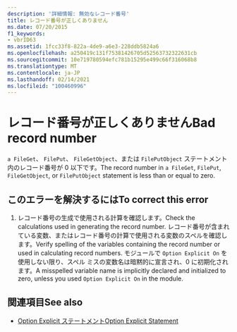 ```yaml
---
description: '詳細情報: 無効なレコード番号'
title: レコード番号が正しくありません
ms.date: 07/20/2015
f1_keywords:
- vbrID63
ms.assetid: 1fcc33f8-822a-4de9-a6e3-228ddb5824a6
ms.openlocfilehash: a250419c131f75381426705d52563732322631cb
ms.sourcegitcommit: 10e719780594efc781b15295e499c66f316068b8
ms.translationtype: MT
ms.contentlocale: ja-JP
ms.lasthandoff: 02/14/2021
ms.locfileid: "100460996"
---
```

# <a name="bad-record-number"></a><span data-ttu-id="27ab8-103">レコード番号が正しくありません</span><span class="sxs-lookup"><span data-stu-id="27ab8-103">Bad record number</span></span>

<span data-ttu-id="27ab8-104">`a FileGet`、 `FilePut`、 `FileGetObject`、または `FilePutObject` ステートメント内のレコード番号が 0 以下です。</span><span class="sxs-lookup"><span data-stu-id="27ab8-104">The record number in `a FileGet`, `FilePut`, `FileGetObject`, or `FilePutObject` statement is less than or equal to zero.</span></span>  
  
## <a name="to-correct-this-error"></a><span data-ttu-id="27ab8-105">このエラーを解決するには</span><span class="sxs-lookup"><span data-stu-id="27ab8-105">To correct this error</span></span>  
  
1. <span data-ttu-id="27ab8-106">レコード番号の生成で使用される計算を確認します。</span><span class="sxs-lookup"><span data-stu-id="27ab8-106">Check the calculations used in generating the record number.</span></span> <span data-ttu-id="27ab8-107">レコード番号が含まれている変数、またはレコード番号の計算で使用される変数のスペルを確認します。</span><span class="sxs-lookup"><span data-stu-id="27ab8-107">Verify spelling of the variables containing the record number or used in calculating record numbers.</span></span> <span data-ttu-id="27ab8-108">モジュールで `Option Explicit On` を使用しない限り、スペル ミスの変数名は暗黙的に宣言され、0 に初期化されます。</span><span class="sxs-lookup"><span data-stu-id="27ab8-108">A misspelled variable name is implicitly declared and initialized to zero, unless you used `Option Explicit On` in the module.</span></span>  
  
## <a name="see-also"></a><span data-ttu-id="27ab8-109">関連項目</span><span class="sxs-lookup"><span data-stu-id="27ab8-109">See also</span></span>

- [<span data-ttu-id="27ab8-110">Option Explicit ステートメント</span><span class="sxs-lookup"><span data-stu-id="27ab8-110">Option Explicit Statement</span></span>](../language-reference/statements/option-explicit-statement.md)
